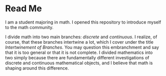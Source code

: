 # Read Me
I am a student majoring in math. I opened this repository to introduce myself to the math community.

I divide math into two main branches: _discrete_ and _continuous_. I realize, of course, that these branches intertwine a lot, which I cover under the title _Intertwinement of Branches_. You may question this embranchment and say that it is too general or that it is not complete. I divided mathematics into two simply because there are fundamentally different investigations of discrete and continuous mathematical objects, and I believe that math is shaping around this difference.
